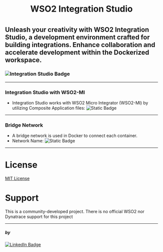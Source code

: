 <h1> <center>WSO2 Integration Studio </center><h1>

<h2>Unleash your creativity with WSO2 Integration Studio, a development environment crafted for building integrations. Enhance collaboration and accelerate development within the Dockerized workspace.</h2>


### ![Integration Studio Badge](https://shields.io/badge/WSO2_Integration_Studio-lightgrey?logo=wordpress&style=for-the-badge&logoColor=black&labelColor=orange)


-----

### Integration Studio with WSO2-MI

- Integration Studio works with WSO2 Micro Integrator (WSO2-MI) by utilizing Composite Application files:
![Static Badge](https://img.shields.io/badge/CAR-323330?style=for-the-badge&logo=c&logoColor=white)




----
### Bridge Network

- A bridge network is used in Docker to connect each container.
- Network Name: 
![Static Badge](https://img.shields.io/badge/middleware--network-323330?style=for-the-badge&logo=dotnet&logoColor=white)


------

# License

[MIT License](LICENSE)

# Support
This is a community-developed project. There is no official WSO2 nor Dynatrace support for this project


----
##### by
[![LinkedIn Badge](https://img.shields.io/badge/gunasegarran-323330?style=for-the-adge&logo=linkedin&logoColor=blue)](https://www.linkedin.com/in/gunasegarran/)